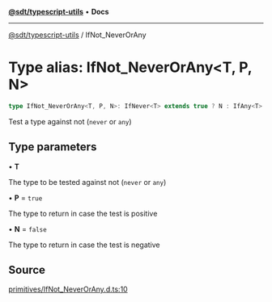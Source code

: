 [**@sdt/typescript-utils**](../README.md) • **Docs**

***

[@sdt/typescript-utils](../globals.md) / IfNot\_NeverOrAny

# Type alias: IfNot\_NeverOrAny\<T, P, N\>

```ts
type IfNot_NeverOrAny<T, P, N>: IfNever<T> extends true ? N : IfAny<T> extends true ? N : P;
```

Test a type against not (`never` or `any`)

## Type parameters

• **T**

The type to be tested against not (`never` or `any`)

• **P** = `true`

The type to return in case the test is positive

• **N** = `false`

The type to return in case the test is negative

## Source

[primitives/IfNot\_NeverOrAny.d.ts:10](https://github.com/sylvaindethier/typescript-utils/blob/aa5b6783699ae6338b916b5e8e393978eeb43abb/types/primitives/IfNot_NeverOrAny.d.ts#L10)
